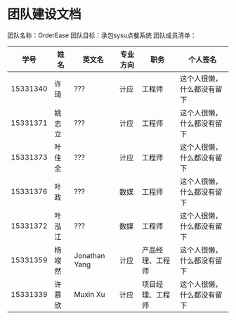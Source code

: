 # 团队建设文档
团队名称：OrderEase
团队目标：承包sysu点餐系统
团队成员清单：

学号 | 姓名 | 英文名 | 专业方向 | 职务 | 个人签名
------- | ------- | ------- | ------- | ------- | ------- |
15331340 | 许琦 | ??? | 计应 | 工程师 | 这个人很懒，什么都没有留下 |
15331371 | 姚志立 | ??? | 计应 | 工程师 | 这个人很懒，什么都没有留下 |
15331373 | 叶佳全 | ??? | 计应 | 工程师 | 这个人很懒，什么都没有留下 |
15331376 | 叶政 | ??? | 数媒 | 工程师 | 这个人很懒，什么都没有留下 |
15331372 | 叶泓江 | ??? | 数媒 | 工程师 | 这个人很懒，什么都没有留下 |
15331359 | 杨竣然 | Jonathan Yang | 计应 |  产品经理、工程师| 这个人很懒，什么都没有留下 |
15331339 | 许慕欣 | Muxin Xu | 计应 |  项目经理、工程师| 这个人很懒，什么都没有留下 |



